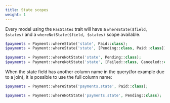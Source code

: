 ```yaml
---
title: State scopes
weight: 1
---
```


Every model using the `HasStates` trait will have a `whereState($field, $states)` and a `whereNotState($field, $states)` scope available.

```php
$payments = Payment::whereState('state', Paid::class);
$payments = Payment::whereState('state', [Pending::class, Paid::class]);

$payments = Payment::whereNotState('state', Pending::class);
$payments = Payment::whereNotState('state', [Failed::class, Canceled::class]);
```

When the state field has another column name in the query(for example due to a join), it is possible to use the full column name: 

```php
$payments = Payment::whereState('payments.state', Paid::class);

$payments = Payment::whereNotState('payments.state', Pending::class);
```
